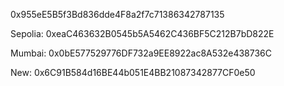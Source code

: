 0x955eE5B5f3Bd836dde4F8a2f7c71386342787135


Sepolia: 0xeaC463632B0545b5A5462C436BF5C212B7bD822E

Mumbai: 0x0bE577529776DF732a9EE8922ac8A532e438736C

New: 0x6C91B584d16BE44b051E4BB21087342877CF0e50